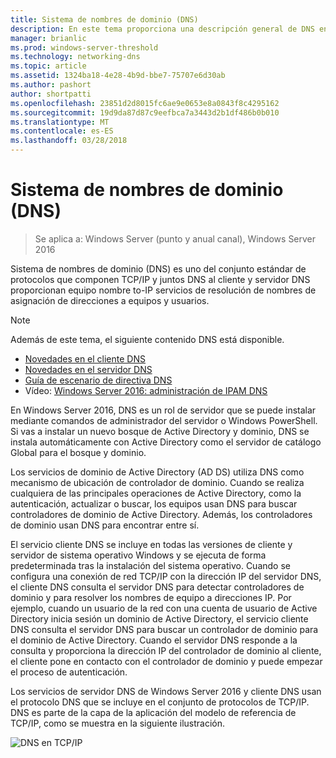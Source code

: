```yaml
---
title: Sistema de nombres de dominio (DNS)
description: En este tema proporciona una descripción general de DNS en Windows Server 2016
manager: brianlic
ms.prod: windows-server-threshold
ms.technology: networking-dns
ms.topic: article
ms.assetid: 1324ba18-4e28-4b9d-bbe7-75707e6d30ab
ms.author: pashort
author: shortpatti
ms.openlocfilehash: 23851d2d8015fc6ae9e0653e8a0843f8c4295162
ms.sourcegitcommit: 19d9da87d87c9eefbca7a3443d2b1df486b0b010
ms.translationtype: MT
ms.contentlocale: es-ES
ms.lasthandoff: 03/28/2018
---
```

# <a name="domain-name-system-dns"></a>Sistema de nombres de dominio (DNS)

>Se aplica a: Windows Server (punto y anual canal), Windows Server 2016

Sistema de nombres de dominio (DNS) es uno del conjunto estándar de protocolos que componen TCP/IP y juntos DNS al cliente y servidor DNS proporcionan equipo nombre to-IP servicios de resolución de nombres de asignación de direcciones a equipos y usuarios.  
  
> [!NOTE]  
> Además de este tema, el siguiente contenido DNS está disponible.  
>   
> -   [Novedades en el cliente DNS](What-s-New-in-DNS-Client.md)  
> -   [Novedades en el servidor DNS](What-s-New-in-DNS-Server.md)  
> -   [Guía de escenario de directiva DNS](deploy/DNS-Policy-Scenario-Guide.md)  
> -   Vídeo: [Windows Server 2016: administración de IPAM DNS](https://channel9.msdn.com/Blogs/windowsserver/Windows-Server-2016-DNS-management-in-IPAM)  
  
En Windows Server 2016, DNS es un rol de servidor que se puede instalar mediante comandos de administrador del servidor o Windows PowerShell. Si vas a instalar un nuevo bosque de Active Directory y dominio, DNS se instala automáticamente con Active Directory como el servidor de catálogo Global para el bosque y dominio.  
  
Los servicios de dominio de Active Directory (AD DS) utiliza DNS como mecanismo de ubicación de controlador de dominio. Cuando se realiza cualquiera de las principales operaciones de Active Directory, como la autenticación, actualizar o buscar, los equipos usan DNS para buscar controladores de dominio de Active Directory. Además, los controladores de dominio usan DNS para encontrar entre sí.  
  
El servicio cliente DNS se incluye en todas las versiones de cliente y servidor de sistema operativo Windows y se ejecuta de forma predeterminada tras la instalación del sistema operativo. Cuando se configura una conexión de red TCP/IP con la dirección IP del servidor DNS, el cliente DNS consulta el servidor DNS para detectar controladores de dominio y para resolver los nombres de equipo a direcciones IP. Por ejemplo, cuando un usuario de la red con una cuenta de usuario de Active Directory inicia sesión un dominio de Active Directory, el servicio cliente DNS consulta el servidor DNS para buscar un controlador de dominio para el dominio de Active Directory. Cuando el servidor DNS responde a la consulta y proporciona la dirección IP del controlador de dominio al cliente, el cliente pone en contacto con el controlador de dominio y puede empezar el proceso de autenticación.  
  
Los servicios de servidor DNS de Windows Server 2016 y cliente DNS usan el protocolo DNS que se incluye en el conjunto de protocolos de TCP/IP. DNS es parte de la capa de la aplicación del modelo de referencia de TCP/IP, como se muestra en la siguiente ilustración.  
  
![DNS en TCP/IP](../media/Domain-Name-System--DNS-/dns_in_tcpip.jpg)  
  

